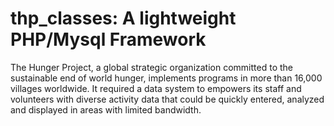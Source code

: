 # thp_classes: A lightweight PHP/Mysql Framework
The Hunger Project, a global strategic organization committed to the sustainable end of world hunger, implements programs in more than 16,000 villages worldwide. It required a data system to empowers its staff and volunteers with diverse activity data that could be quickly entered, analyzed and displayed in areas with limited bandwidth.

